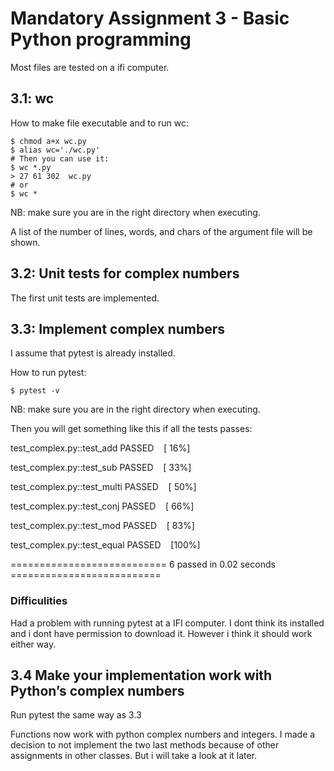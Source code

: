 # Mandatory Assignment 3 - Basic Python programming

Most files are tested on a ifi computer.


## 3.1: wc

How to make file executable and to run wc:
```
$ chmod a+x wc.py
$ alias wc='./wc.py'
# Then you can use it:
$ wc *.py
> 27 61 302  wc.py
# or
$ wc *
```

NB: make sure you are in the right directory when executing.

A list of the number of lines, words, and chars of the argument file will be shown.

## 3.2: Unit tests for complex numbers

The first unit tests are implemented.


## 3.3: Implement complex numbers

I assume that pytest is already installed.

How to run pytest:

```
$ pytest -v
```
NB: make sure you are in the right directory when executing.

Then you will get something like this if all the tests passes:

test_complex.py::test_add PASSED &nbsp;&nbsp; [ 16%]

test_complex.py::test_sub PASSED &nbsp;&nbsp; [ 33%]

test_complex.py::test_multi PASSED  &nbsp;&nbsp; [ 50%]

test_complex.py::test_conj PASSED  &nbsp;&nbsp;  [ 66%]

test_complex.py::test_mod PASSED    &nbsp;&nbsp;  [ 83%]

test_complex.py::test_equal PASSED  &nbsp;&nbsp;   [100%]

=========================== 6 passed in 0.02 seconds ==========================

### Difficulities

Had a problem with running pytest at a IFI computer. I dont think its installed and i dont have
permission to download it. However i think it should work either way.

## 3.4 Make your implementation work with Python’s complex numbers

Run pytest the same way as 3.3

Functions now work with python complex numbers and integers. I made a decision to not implement the two last methods
because of other assignments in other classes. But i will take a look at it later.

